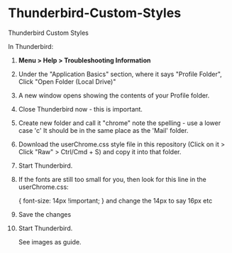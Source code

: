 # Thunderbird-Custom-Styles
Thunderbird Custom Styles

In Thunderbird:

1.  **Menu > Help > Troubleshooting Information**

2.  Under the "Application Basics" section, where it says "Profile Folder", Click "Open Folder (Local Drive)"

3.  A new window opens showing the contents of your Profile folder.

4.  Close Thunderbird now - this is important.

5.  Create new folder and call it "chrome" note the spelling - use a lower case 'c' It should be in the same place as the 'Mail' folder.

6.  Download the userChrome.css style file in this repository (Click on it > Click "Raw" > Ctrl/Cmd + S) and copy it into that folder. 

7.  Start Thunderbird.

8.  If the fonts are still too small for you, then look for this line in the userChrome.css:

      { font-size: 14px !important; } and change the 14px to say 16px etc

9.  Save the changes

10. Start Thunderbird.

    See images as guide.
